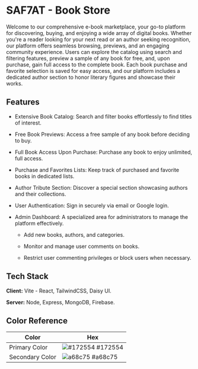 
# SAF7AT - Book Store

Welcome to our comprehensive e-book marketplace, your go-to platform for discovering, buying, and enjoying a wide array of digital books. Whether you're a reader looking for your next read or an author seeking recognition, our platform offers seamless browsing, previews, and an engaging community experience. Users can explore the catalog using search and filtering features, preview a sample of any book for free, and, upon purchase, gain full access to the complete book. Each book purchase and favorite selection is saved for easy access, and our platform includes a dedicated author section to honor literary figures and showcase their works.
## Features

- Extensive Book Catalog: Search and filter books effortlessly to find titles of interest.

- Free Book Previews: Access a free sample of any book before deciding to buy.

- Full Book Access Upon Purchase: Purchase any book to enjoy unlimited, full access.

- Purchase and Favorites Lists: Keep track of purchased and favorite books in dedicated lists.

- Author Tribute Section: Discover a special section showcasing authors and their collections.

- User Authentication: Sign in securely via email or Google login.

- Admin Dashboard: A specialized area for administrators to manage the platform effectively.

    - Add new books, authors, and categories.

    - Monitor and manage user comments on books.
    
    - Restrict user commenting privileges or block users when necessary.






## Tech Stack

**Client:** Vite - React, TailwindCSS, Daisy UI.

**Server:** Node, Express, MongoDB, Firebase.

## Color Reference

| Color             | Hex                                                                |
| ----------------- | ------------------------------------------------------------------ |
| Primary Color | ![#172554](https://placehold.co/10/172554/172554) #172554 |
| Secondary Color | ![a68c75](https://placehold.co/10/a68c75/a68c75) #a68c75 |
